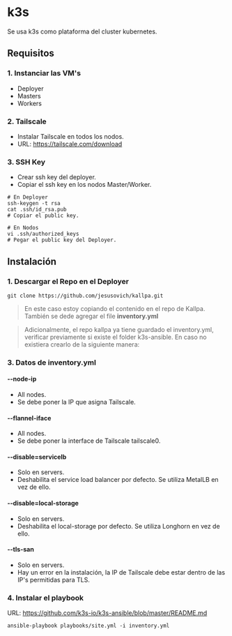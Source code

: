 # k3s

Se usa k3s como plataforma del cluster kubernetes.

## Requisitos

### 1. Instanciar las VM's 

- Deployer
- Masters
- Workers

### 2. Tailscale

- Instalar Tailscale en todos los nodos.
- URL: https://tailscale.com/download

### 3. SSH Key

- Crear ssh key del deployer.
- Copiar el ssh key en los nodos Master/Worker.

```
# En Deployer
ssh-keygen -t rsa
cat .ssh/id_rsa.pub
# Copiar el public key.

# En Nodos
vi .ssh/authorized_keys
# Pegar el public key del Deployer.
```

## Instalación

### 1. Descargar el Repo en el Deployer

```
git clone https://github.com/jesusovich/kallpa.git
```

> En este caso estoy copiando el contenido en el repo de Kallpa. También se dede agregar el file **inventory.yml**

> Adicionalmente, el repo kallpa ya tiene guardado el inventory.yml, verificar previamente si existe el folder k3s-ansible. En caso no existiera crearlo de la siguiente manera: 

### 3. Datos de inventory.yml

#### --node-ip
- All nodes.
- Se debe poner la IP que asigna Tailscale.

#### --flannel-iface
- All nodes.
- Se debe poner la interface de Tailscale tailscale0.

#### --disable=servicelb
- Solo en servers.
- Deshabilita el service load balancer por defecto. Se utiliza MetalLB en vez de ello.

#### --disable=local-storage
- Solo en servers.
- Deshabilita el local-storage por defecto. Se utiliza Longhorn en vez de ello.

#### --tls-san
- Solo en servers.
- Hay un error en la instalación, la IP de Tailscale debe estar dentro de las IP's permitidas para TLS.

### 4. Instalar el playbook

URL: https://github.com/k3s-io/k3s-ansible/blob/master/README.md

```
ansible-playbook playbooks/site.yml -i inventory.yml
```
